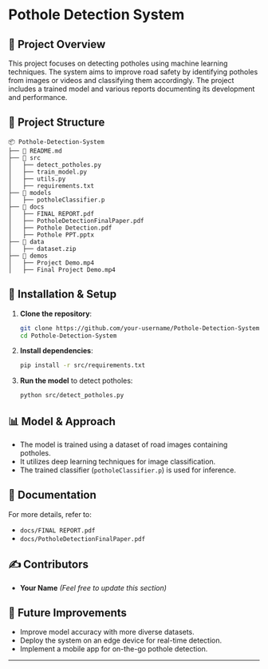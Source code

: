 # Pothole Detection System

## 📌 Project Overview
This project focuses on detecting potholes using machine learning techniques. The system aims to improve road safety by identifying potholes from images or videos and classifying them accordingly. The project includes a trained model and various reports documenting its development and performance.

## 📂 Project Structure
```
📦 Pothole-Detection-System
├── 📜 README.md
├── 📁 src
│   ├── detect_potholes.py
│   ├── train_model.py
│   ├── utils.py
│   ├── requirements.txt
├── 📁 models
│   ├── potholeClassifier.p
├── 📁 docs
│   ├── FINAL REPORT.pdf
│   ├── PotholeDetectionFinalPaper.pdf
│   ├── Pothole Detection.pdf
│   ├── Pothole PPT.pptx
├── 📁 data
│   ├── dataset.zip
├── 📁 demos
│   ├── Project Demo.mp4
│   ├── Final Project Demo.mp4
```

## 🚀 Installation & Setup
1. **Clone the repository**:
   ```bash
   git clone https://github.com/your-username/Pothole-Detection-System.git
   cd Pothole-Detection-System
   ```
2. **Install dependencies**:
   ```bash
   pip install -r src/requirements.txt
   ```
3. **Run the model** to detect potholes:
   ```bash
   python src/detect_potholes.py
   ```

## 📊 Model & Approach
- The model is trained using a dataset of road images containing potholes.
- It utilizes deep learning techniques for image classification.
- The trained classifier (`potholeClassifier.p`) is used for inference.

## 📜 Documentation
For more details, refer to:
- `docs/FINAL REPORT.pdf`
- `docs/PotholeDetectionFinalPaper.pdf`

## ✍️ Contributors
- **Your Name** *(Feel free to update this section)*

## 📌 Future Improvements
- Improve model accuracy with more diverse datasets.
- Deploy the system on an edge device for real-time detection.
- Implement a mobile app for on-the-go pothole detection.

---


